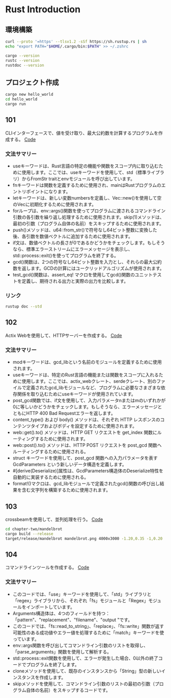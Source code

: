 # Rust Introduction

## 環境構築

```sh
curl --proto '=https' --tlsv1.2 -sSf https://sh.rustup.rs | sh
echo "export PATH="$HOME/.cargo/bin:$PATH" >> ~/.zshrc
```

```sh
cargo --version
rustc --version
rustdoc --version
```

## プロジェクト作成

```sh
cargo new hello_world
cd hello_world
cargo run
```

## 101

CLIインターフェースで、値を受け取り、最大公約数を計算するプログラムを作成する。
[Code](./chapter-two/hello/src/main.rs)

### 文法サマリー

- useキーワードは、Rust言語の特定の機能や関数をスコープ内に取り込むために使用します。ここでは、useキーワードを使用して、std（標準ライブラリ）からFromStr traitとenvモジュールを呼び出しています。
- fnキーワードは関数を定義するために使用され、mainはRustプログラムのエントリポイントになります。
- letキーワードは、新しい変数numbersを定義し、Vec::new()を使用して空のVecに初期化するために使用されます。
- forループは、env::args()関数を使ってプログラムに渡されるコマンドライン引数の各引数を繰り返し処理するために使用されます。skip(1)メソッドは、最初の引数（プログラム自体の名前）をスキップするために使用されます。
- push()メソッドは、u64::from_str()で符号なし64ビット整数に変換した後、各引数を数値ベクトルに追加するために使用されます。
- if文は、数値ベクトルの長さが0であるかどうかをチェックします。もしそうなら、標準エラーストリームにエラーメッセージを表示し、std::process::exit()を使ってプログラムを終了する。
- gcd()関数は、2つの符号なし64ビット整数を入力とし、それらの最大公約数を返します。GCDの計算にはユークリッドアルゴリズムが使用されます。
- test_gcd()関数は、assert_eq! マクロを使用してgcd()関数のユニットテストを定義し、期待される出力と実際の出力を比較します。

### リンク

```sh
rustup doc --std
```

## 102

Actix Webを使用して、HTTPサーバーを作成する。
[Code](./chapter-two/actix-gcd/src/main.rs)

### 文法サマリー

- modキーワードは、gcd_libという名前のモジュールを定義するために使用されます。
- useキーワードは、特定のRust言語の機能または関数をスコープに入れるために使用します。ここでは、actix_webクレート、serdeクレート、別のファイルで定義されたgcd_libモジュールなど、プログラムに必要なさまざまな依存関係を取り込むためにuseキーワードが使用されています。
- post_gcd関数では、if文を使用して、入力パラメータnまたはmのいずれかが0に等しいかどうかをチェックします。もしそうなら、エラーメッセージとともにHTTP 400 Bad Requestエラーを返します。
- content_type() および body() メソッドは、それぞれ HTTP レスポンスのコンテンツタイプおよびボディを設定するために使用されます。
- web::get().to() メソッドは、HTTP GET リクエストを get_index 関数にルーティングするために使用されます。
- web::post().to() メソッドは、HTTP POST リクエストを post_gcd 関数へルーティングするために使用される。
- struct キーワードを使用して、post_gcd 関数への入力パラメータを表す GcdParameters という新しいデータ構造を定義します。
- #[derive(Deserialize)]属性は、GcdParameters構造体のDeserialize特性を自動的に実装するために使用される。
- format!()マクロは、gcd_libモジュールで定義されたgcd()関数の呼び出し結果を含む文字列を構築するために使用されます。

## 103

crossbeamを使用して、並列処理を行う。
[Code](./chapter-two/mandelbrot/src/main.rs)

```sh
cd chapter-two/mandelbrot
cargo build --release
target/release/mandelbrot mandelbrot.png 4000x3000 -1.20,0.35 -1,0.20
```

## 104

コマンドラインツールを作成する。
[Code](./chapter-two/quickreplace/src/main.rs)

### 文法サマリー

- このコードでは、「use」キーワードを使用して、「std」ライブラリと「regex」ライブラリから、それぞれ「fs」モジュールと「Regex」モジュールをインポートしています。
- Arguments構造体は、4つのフィールドを持つ： 「pattern"、"replacement"、"filename"、"output "です。
- このコードでは、「fs::read_to_string」、「replace」、「fs::write」関数が返す可能性のある成功値やエラー値を処理するために「match」キーワードを使っています。
- env::args関数を呼び出してコマンドライン引数のリストを取得し、「parse_arguments」関数を使用して解析する。
- std::process::exit関数を使用して、エラーが発生した場合、0以外の終了コードでプログラムを終了します。
- cloneメソッドを使用して、既存のインスタンスから「String」型の新しいインスタンスを作成します。
- skipメソッドを使用して、コマンドライン引数のリストの最初の引数（プログラム自体の名前）をスキップするコードです。
